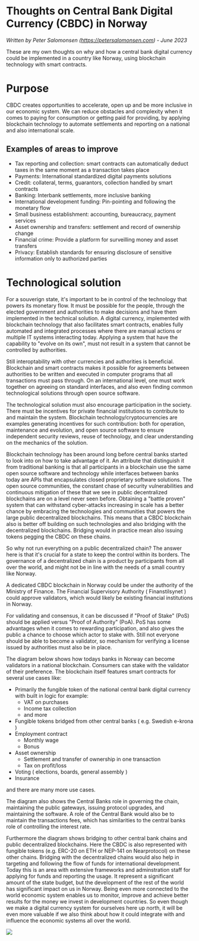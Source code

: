 Thoughts on Central Bank Digital Currency (CBDC) in Norway
==========================================================

*Written by Peter Salomonsen (https://petersalomonsen.com) - June 2023*

These are my own thoughts on why and how a central bank digital currency could be implemented in a country like Norway, using blockchain technology with smart contracts.

# Purpose

CBDC creates opportunities to accelerate, open up and be more inclusive in our economic system. We can reduce obstacles and complexity when it comes to paying for consumption or getting paid for providing, by applying blockchain technology to automate settlements and reporting on a national and also international scale.

## Examples of areas to improve

- Tax reporting and collection: smart contracts can automatically deduct taxes in the same moment as a transaction takes place
- Payments: International standardized digital payments solutions
- Credit: collateral, terms, guarantors, collection handled by smart contracts
- Banking: Interbank settlements, more inclusive banking
- International development funding: Pin-pointing and following the monetary flow
- Small business establishment: accounting, bureaucracy, payment services
- Asset ownership and transfers: settlement and record of ownership change
- Financial crime: Provide a platform for surveilling money and asset transfers
- Privacy: Establish standards for ensuring disclosure of sensitive information only to authorized parties
  
# Technological solution

For a souverign state, it's important to be in control of the technology that powers its monetary flow. It must be possible for the people, through the elected government and authorities to make decisions and have them implemented in the technical solution. A digital currency, implemented with blockchain technology that also facilitates smart contracts, enables fully automated and integrated processes where there are manual actions or multiple IT systems interacting today. Applying a system that have the capability to "evolve on its own", must not result in a system that cannot be controlled by authorities.

Still interoptability with other currencies and authorities is beneficial. Blockchain and smart contracts makes it possible for agreements between authorities to be written and executed in computer programs that all transactions must pass through. On an international level, one must work together on agreeing on standard interfaces, and also even finding common technological solutions through open source software.

The technological solution must also encourage participation in the society. There must be incentives for private financial institutions to contribute to and maintain the system. Blockchain technology/cryptocurrencies are examples generating incentives for such contribution: both for operation, maintenance and evolution, and open source software to ensure independent security reviews, reuse of technology, and clear understanding on the mechanics of the solution.

Blockchain technology has been around long before central banks started to look into on how to take advantage of it. An attribute that distinguish it from traditional banking is that all participants in a blockchain use the same open source software and technology while interfaces between banks today are APIs that encapsulates closed proprietary software solutions. The open source communities, the constant chase of security vulnerabilities and continuous mitigation of these that we see in public decentralized blockchains are on a level never seen before. Obtaining a "battle proven" system that can withstand cyber-attacks increasing in scale has a better chance by embracing the technologies and communities that powers the large public decentralized blockchains. This means that a CBDC blockchain also is better off building on such technologies and also bridging with the decentralized blockchains. Bridging would in practice mean also issuing tokens pegging the CBDC on these chains.

So why not run everything on a public decentralized chain? The answer here is that it's crucial for a state to keep the control within its borders. The governance of a decentralized chain is a product by participants from all over the world, and might not be in line with the needs of a small country like Norway.

A dedicated CBDC blockchain in Norway could be under the authority of the Ministry of Finance. The Financial Supervisory Authority ( Finanstilsynet ) could approve validators, which would likely be existing financial institutions in Norway.

For validating and consensus, it can be discussed if "Proof of Stake" (PoS) should be applied versus "Proof of Authority" (PoA). PoS has some advantages when it comes to rewarding participation, and also gives the public a chance to choose which actor to stake with. Still not everyone should be able to become a validator, so mechanism for verifying a license issued by authorities must also be in place.

The diagram below shows how todays banks in Norway can become validators in a national blockchain. Consumers can stake with the validator of their preference. The blockchain itself features smart contracts for several use cases like:

- Primarily the fungible token of the national central bank digital currency with built in logic for example:
  - VAT on purchases
  - Income tax collection
  - and more
- Fungible tokens bridged from other central banks ( e.g. Swedish e-krona )
- Employment contract
  - Monthly wage
  - Bonus
- Asset ownership
  - Settlement and transfer of ownership in one transaction
  - Tax on profit/loss
- Voting ( elections, boards, general assembly )
- Insurance

and there are many more use cases.

The diagram also shows the Central Banks role in governing the chain, maintaining the public gateways, issuing protocol upgrades, and maintaining the software. A role of the Central Bank would also be to maintain the transactions fees, which has similarities to the central banks role of controlling the interest rate.

Furthermore the diagram shows bridging to other central bank chains and public decentralized blockchains. Here the CBDC is also represented with fungible tokens (e.g. ERC-20 on ETH or NEP-141 on Nearprotocol) on these other chains. Bridging with the decentralized chains would also help in targeting and following the flow of funds for international development. Today this is an area with extensive frameworks and adminstration staff for applying for funds and reporting the usage. It represent a significant amount of the state budget, but the development of the rest of the world has significant impact on us in Norway. Being even more connected to the world economic system enables us to monitor, improve and achieve better results for the money we invest in development countries. So even though we make a digital currency system for ourselves here up north, it will be even more valuable if we also think about how it could integrate with and influence the economic systems all over the world.

![](https://www.plantuml.com/plantuml/png/ZLHDRzim3BthLn3fsLYphfUY2D2FT2W6f4LJzDBa85kC8zYH34bkrWtzxwC-xDH9C5GdYO-a7fyesaggXXk-0QK5McnWV7hAR6yrN5MTbV72QGCD6glLU73wFZYTCVRwmcifEDaMwdPslGHkGQXyO9zf8v07I8Nj09qJ0Spf-d7miFrnu3MLLSo0j1aWrpFmxW7CbTyobgXdGczLDl5y4lraYJGk5Yg4Gj5QfpVa0TPnagG4WOssqjc5sagtXa8hsv93SBSfsLbA5XWnWuNZggmHHbJlbhz3NkkYAjPSgb4gdQpX32TtTpzemLy6j5ulyydiuHVSjQgKEMLurXKgVwap9FVbjtooK2zNpw0LDAsX51Q9sRqgY3Gu_ZlKld9zildqlycIkyLAwJvckcbg_Rv1vGvzCM287T07tPCir3a57iR83kgTNxJpqXvulWLxxtPbBJeWPKdajMpsP9YH1iFIR6oiLFu-rUnrBOL0jGnlbPnwRaFq4v6apX3tTtnGonF96_JfwzW-UWNnoIF537xgDpJAN-1FZqOxNUWQsgOqNFYdo-3fyGPAxf2YkezHeWtfg3dyeYxcHSLBQgZzs-PR95AXgspOxkBEppyrrLVxuAjTc0AKhb9CslSo6LckNHPIVh0Eh77bRN01kP6YHERnpXfata6ig7KhOFJWrlJR11QnSla7nQV_P4TmSXjMAhPNQkhZiDq4RP1-RiH3VOFYd2zkLm-v1iUFORhPzEe9clH-yHSZDrzDwdrJrgZmNDTSyMKyN4jNQAcMdL948MkRFQ5Ibds0qKZRZR9khB0ureu0kw5w1FJpwuWvpj8Z0DlrgkSrMRb_)